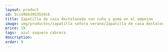 ```yaml
---
layout: product
id: 5ccd4bb395353dcb
title: Zapatilla de casa destalonada con cuña y goma en el empeine
image: img/productos/zapatilla señora verano/Zapatilla de casa destalonada con cuña y goma en el empeine=19= azul vaquero cabrera.webp
price: 19
tags:  azul vaquero cabrera
description: 
order: 0
---
```

